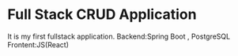 # Full Stack CRUD Application
It is my first fullstack application.
Backend:Spring Boot , PostgreSQL
Frontent:JS(React)
